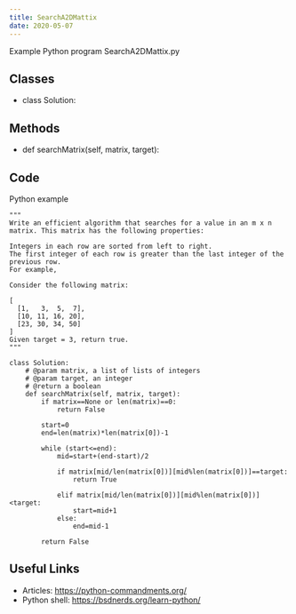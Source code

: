 ```yaml
---
title: SearchA2DMattix
date: 2020-05-07
---
```

Example Python program SearchA2DMattix.py


## Classes

* class Solution:

## Methods

* def searchMatrix(self, matrix, target):

## Code

Python example

    """
    Write an efficient algorithm that searches for a value in an m x n matrix. This matrix has the following properties:
    
    Integers in each row are sorted from left to right.
    The first integer of each row is greater than the last integer of the previous row.
    For example,
    
    Consider the following matrix:
    
    [
      [1,   3,  5,  7],
      [10, 11, 16, 20],
      [23, 30, 34, 50]
    ]
    Given target = 3, return true.
    """
    
    class Solution:
        # @param matrix, a list of lists of integers
        # @param target, an integer
        # @return a boolean
        def searchMatrix(self, matrix, target):
            if matrix==None or len(matrix)==0:
                return False
                
            start=0
            end=len(matrix)*len(matrix[0])-1
                
            while (start<=end):
                mid=start+(end-start)/2
                    
                if matrix[mid/len(matrix[0])][mid%len(matrix[0])]==target:
                    return True
                    
                elif matrix[mid/len(matrix[0])][mid%len(matrix[0])]<target:
                    start=mid+1
                else:
                    end=mid-1
                
            return False

## Useful Links

- Articles: https://python-commandments.org/
- Python shell: https://bsdnerds.org/learn-python/
